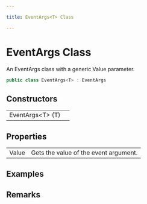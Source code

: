 ```yaml
---

title: EventArgs<T> Class

---
```


# EventArgs<T> Class

An EventArgs class with a generic Value parameter.

```csharp
public class EventArgs<T> : EventArgs 
```

## Constructors

<table>
<tr><td>EventArgs&lt;T&gt; (T)</td><td></td></tr>
</table>

## Properties

<table>
<tr><td>Value</td><td>Gets the value of the event argument.</td></tr>
</table>

<!-- Only change content below this line, anything above this line will be lost when regenerated. -->

## Examples

## Remarks

